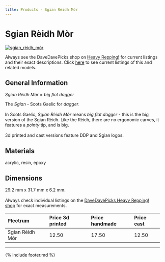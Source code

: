 ```yaml
---
title: Products - Sgian Rèidh Mòr
---
```

# Sgian Rèidh Mòr

[![sgian_rèidh_mòr](../../assets/images/sgian_rèidh_mòr.jpg "Sgian_rèidh_mòr")](/picks/sgian_rèidh_mòr)

Always see the DaveDavePicks shop on [Heavy Repping!](https://www.heavyrepping.com/shop/store/davedavepicks/) for current listings and their exact descriptions. Click [here](https://heavyrepping.com/davedavepicks/?s=Sgian&post_type=product) to see current listings of this and related models.

## General Information
*Sgian Rèidh Mòr* = *big flat dagger*

The *Sgian* - Scots Gaelic for *dagger*.<br/><br/>In Scots Gaelic, *Sgian Rèidh Mòr* means *big flat dagger* - this is the big version of the Sgian Rèidh. Like the Rèidh, there are no ergonomic carves, it features a *pointy* tip, and is big.<br/><br/>3d printed and cast versions feature DDP and Sgian logos.

## Materials
acrylic, resin, epoxy

## Dimensions
29.2 mm x 31.7 mm x 6.2 mm.<br/><br/>Always check individual listings on the [DaveDavePicks Heavy Repping! shop](https://www.heavyrepping.com/davedavepicks/) for exact measurements.

| **Plectrum**                                        | **Price 3d printed**   | **Price handmade**   | **Price cast**   |
|:----------------------------------------------------|:-----------------------|:---------------------|:-----------------|
| Sgian Rèidh Mòr                                          | 12.50               | 17.50             | 12.50         |

---

{% include footer.md %}